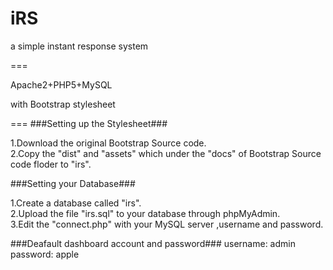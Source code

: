 iRS
===

a simple instant response system

===

Apache2+PHP5+MySQL

with Bootstrap stylesheet

===
###Setting up the Stylesheet###

1.Download the original Bootstrap Source code.<br>
2.Copy the "dist" and "assets" which under the "docs" of Bootstrap Source code floder to "irs".

###Setting your Database###

1.Create a database called "irs".<br>
2.Upload the file "irs.sql" to your database through phpMyAdmin.<br>
3.Edit the "connect.php" with your MySQL server ,username and password.

###Deafault dashboard account and password###
username: admin<br>
password: apple
